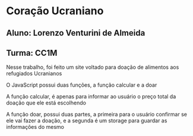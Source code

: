 # Coração Ucraniano
## Aluno: Lorenzo Venturini de Almeida
## Turma: CC1M

Nesse trabalho, foi feito um site voltado para doação de alimentos aos refugiados Ucranianos

O JavaScript possui duas funções, a função calcular e a doar

A função calcular, é apenas para informar ao usuário o preço total da doação que ele está escolhendo

A função doar, possui duas partes, a primeira para o usuário confirmar se ele vai fazer a doação, e a segunda é um storage para guardar as informações do mesmo
